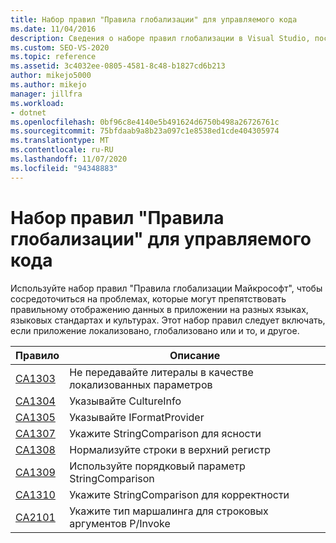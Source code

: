 ```yaml
---
title: Набор правил "Правила глобализации" для управляемого кода
ms.date: 11/04/2016
description: Сведения о наборе правил глобализации в Visual Studio, посвященном проблемам, связанным с языками, языками и региональными параметрами. См. Описание правила.
ms.custom: SEO-VS-2020
ms.topic: reference
ms.assetid: 3c4032ee-0805-4581-8c48-b1827cd6b213
author: mikejo5000
ms.author: mikejo
manager: jillfra
ms.workload:
- dotnet
ms.openlocfilehash: 0bf96c8e4140e5b491624d6750b498a26726761c
ms.sourcegitcommit: 75bfdaab9a8b23a097c1e8538ed1cde404305974
ms.translationtype: MT
ms.contentlocale: ru-RU
ms.lasthandoff: 11/07/2020
ms.locfileid: "94348883"
---
```

# <a name="globalization-rules-rule-set-for-managed-code"></a>Набор правил "Правила глобализации" для управляемого кода

Используйте набор правил "Правила глобализации Майкрософт", чтобы сосредоточиться на проблемах, которые могут препятствовать правильному отображению данных в приложении на разных языках, языковых стандартах и культурах. Этот набор правил следует включать, если приложение локализовано, глобализовано или и то, и другое.

|Правило|Описание|
|----------|-----------------|
|[CA1303](/dotnet/fundamentals/code-analysis/quality-rules/ca1303)|Не передавайте литералы в качестве локализованных параметров|
|[CA1304](/dotnet/fundamentals/code-analysis/quality-rules/ca1304)|Указывайте CultureInfo|
|[CA1305](/dotnet/fundamentals/code-analysis/quality-rules/ca1305)|Указывайте IFormatProvider|
|[CA1307](/dotnet/fundamentals/code-analysis/quality-rules/ca1307)|Укажите StringComparison для ясности|
|[CA1308](/dotnet/fundamentals/code-analysis/quality-rules/ca1308)|Нормализуйте строки в верхний регистр|
|[CA1309](/dotnet/fundamentals/code-analysis/quality-rules/ca1309)|Используйте порядковый параметр StringComparison|
|[CA1310](/dotnet/fundamentals/code-analysis/quality-rules/ca1310)|Укажите StringComparison для корректности|
|[CA2101](/dotnet/fundamentals/code-analysis/quality-rules/ca2101)|Укажите тип маршалинга для строковых аргументов P/Invoke|
